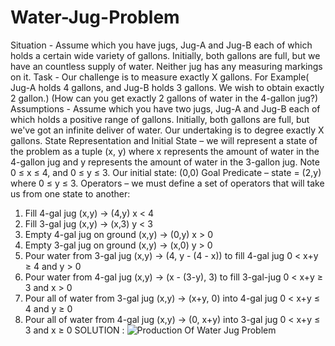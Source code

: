 # Water-Jug-Problem
Situation - Assume which you have  jugs, Jug-A and Jug-B each of which holds a certain wide variety of gallons.  Initially, both gallons are full, but we have an countless supply of water. Neither jug has any measuring
markings on it.
Task - Our challenge is to measure exactly X gallons. For Example( Jug-A holds 4 gallons, and Jug-B holds 3 gallons.  We wish to obtain exactly 2 gallon.) (How can you get exactly 2 gallons of water in the 4-gallon jug?)
Assumptions - Assume which you have two jugs, Jug-A and Jug-B each of which holds a positive range of gallons.  Initially, both gallons are full, but we've got an infinite deliver of water. Our undertaking is to degree exactly X gallons.
State Representation and Initial State – we will represent a state of the problem as a tuple (x, y) where x represents the amount of water in the 4-gallon jug and y represents the amount of water in the 3-gallon jug. Note 0 ≤ x ≤ 4, and 0 ≤ y ≤ 3.
Our initial state: (0,0)
Goal Predicate – state = (2,y) where 0 ≤ y ≤ 3.
Operators – we must define a set of operators that will take us from one state to another:
1. Fill 4-gal jug (x,y) → (4,y)
                  x < 4
2. Fill 3-gal jug (x,y) → (x,3)
                  y < 3
3. Empty 4-gal jug on ground (x,y) → (0,y)
                             x > 0
4. Empty 3-gal jug on ground (x,y) → (x,0)
                              y > 0
5. Pour water from 3-gal jug (x,y) → (4, y - (4 - x)) 
to fill 4-gal jug             0 < x+y ≥ 4 and y > 0
6. Pour water from 4-gal jug (x,y) → (x - (3-y), 3)
to fill 3-gal-jug             0 < x+y ≥ 3 and x > 0
7. Pour all of water from 3-gal jug (x,y) → (x+y, 0)
into 4-gal jug                      0 < x+y ≤ 4 and y ≥ 0
8. Pour all of water from 4-gal jug (x,y) → (0, x+y)
into 3-gal jug                      0 < x+y ≤ 3 and x ≥ 0
SOLUTION :
![Production Of Water Jug Problem](https://ari.cankaya.edu.tr/~agorur/AI/AI/~ceng462/303/lect/gif/ch44g.gif)

